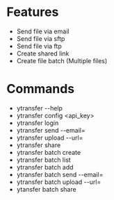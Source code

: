 # Features

- Send file via email
- Send file via sftp
- Send file via ftp
- Create shared link
- Create file batch (Multiple files)

# Commands

- ytransfer --help
- ytransfer config <api_key>
- ytransfer login
- ytransfer send <filename> --email=<email>
- ytransfer upload <filename> --url=<url>
- ytransfer share <filename>
- ytransfer batch create
- ytransfer batch list
- ytransfer batch add <filename>
- ytransfer batch send <batch> --email=<email>
- ytransfer batch upload <batch> --url=<url>
- ytansfer batch share <batch>
